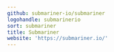 ```yaml
---
github: submariner-io/submariner
logohandle: submarinerio
sort: submariner
title: Submariner
website: 'https://submariner.io/'
---
```

